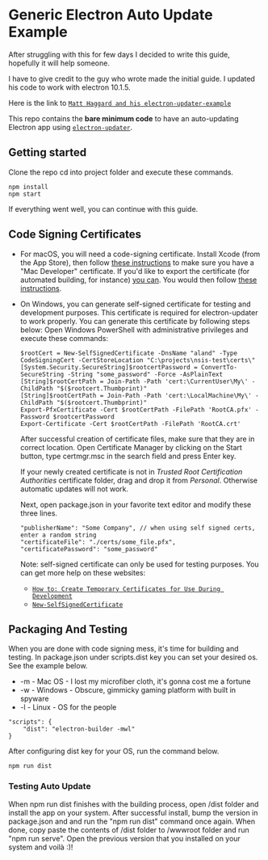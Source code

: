 # Generic Electron Auto Update Example

After struggling with this for few days I decided to write this guide, hopefully it will help someone.

I have to give credit to the guy who wrote made the initial guide. I updated his code to work with electron 10.1.5.

Here is the link to [`Matt Haggard and his electron-updater-example`](https://github.com/iffy/electron-updater-example)

This repo contains the **bare minimum code** to have an auto-updating Electron app using [`electron-updater`](https://github.com/electron-userland/electron-builder/tree/master/packages/electron-updater).

## Getting started

Clone the repo cd into project folder and execute these commands.

```
npm install
npm start
```
If everything went well, you can continue with this guide.

## Code Signing Certificates

* For macOS, you will need a code-signing certificate.
    Install Xcode (from the App Store), then follow [these instructions](https://developer.apple.com/library/content/documentation/IDEs/Conceptual/AppDistributionGuide/MaintainingCertificates/MaintainingCertificates.html#//apple_ref/doc/uid/TP40012582-CH31-SW6) to make sure you have a "Mac Developer" certificate.  If you'd like to export the certificate (for automated building, for instance) [you can](https://developer.apple.com/library/content/documentation/IDEs/Conceptual/AppDistributionGuide/MaintainingCertificates/MaintainingCertificates.html#//apple_ref/doc/uid/TP40012582-CH31-SW7).  You would then follow [these instructions](https://www.electron.build/code-signing).
* On Windows, you can generate self-signed certificate for testing and development purposes. This certificate is required for electron-updater to work properly.
    You can generate this certificate by following steps below:
    Open Windows PowerShell with administrative privileges and execute these commands:
    ```
    $rootCert = New-SelfSignedCertificate -DnsName "aland" -Type CodeSigningCert -CertStoreLocation "C:\projects\nsis-test\certs\"
    [System.Security.SecureString]$rootcertPassword = ConvertTo-SecureString -String "some_password" -Force -AsPlainText
    [String]$rootCertPath = Join-Path -Path 'cert:\CurrentUser\My\' -ChildPath "$($rootcert.Thumbprint)"
    [String]$rootCertPath = Join-Path -Path 'cert:\LocalMachine\My\' -ChildPath "$($rootcert.Thumbprint)"
    Export-PfxCertificate -Cert $rootCertPath -FilePath 'RootCA.pfx' -Password $rootcertPassword
    Export-Certificate -Cert $rootCertPath -FilePath 'RootCA.crt'
    ```
    
    After successful creation of certificate files, make sure that they are in correct location. Open Certificate Manager by clicking on the Start button, type certmgr.msc in the search field and press Enter key.
    
    If your newly created certificate is not in *Trusted Root Certification Authorities* certificate folder, drag and drop it from *Personal*. Otherwise automatic updates will not work.
    
    Next, open package.json in your favorite text editor and modify these three lines.
 
    ```
    "publisherName": "Some Company", // when using self signed certs, enter a random string
    "certificateFile": "./certs/some_file.pfx",
    "certificatePassword": "some_password"
    ```
    Note: self-signed certificate can only be used for testing purposes.
    You can get more help on these websites:
    * [`How to: Create Temporary Certificates for Use During Development`](https://docs.microsoft.com/en-us/dotnet/framework/wcf/feature-details/how-to-create-temporary-certificates-for-use-during-development)
    * [`New-SelfSignedCertificate`](https://docs.microsoft.com/en-us/powershell/module/pkiclient/new-selfsignedcertificate?view=win10-ps)

## Packaging And Testing

When you are done with code signing mess, it's time for building and testing. In package.json under scripts.dist key you can set your desired os. See the example below.

* -m - Mac OS - I lost my microfiber cloth, it's gonna cost me a fortune
* -w - Windows - Obscure, gimmicky gaming platform with built in spyware
* -l - Linux - OS for the people

```
"scripts": {
    "dist": "electron-builder -mwl"
}
```

After configuring dist key for your OS, run the command below.

```
npm run dist
```

### Testing Auto Update

When npm run dist finishes with the building process, open /dist folder and install the app on your system. After successful install, bump the version in package.json and and run the "npm run dist" command once again. 
When done, copy paste the contents of /dist folder to /wwwroot folder and run "npm run serve". Open the previous version that you installed on your system and voilà :)!




